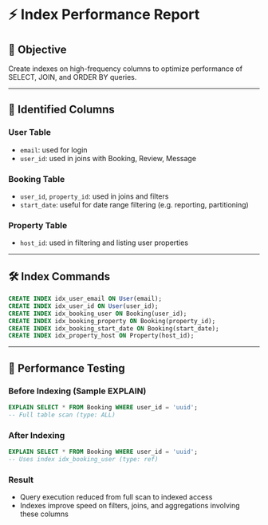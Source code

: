 # ⚡ Index Performance Report

## 🎯 Objective
Create indexes on high-frequency columns to optimize performance of SELECT, JOIN, and ORDER BY queries.

---

## 📌 Identified Columns

### User Table
- `email`: used for login
- `user_id`: used in joins with Booking, Review, Message

### Booking Table
- `user_id`, `property_id`: used in joins and filters
- `start_date`: useful for date range filtering (e.g. reporting, partitioning)

### Property Table
- `host_id`: used in filtering and listing user properties

---

## 🛠️ Index Commands
```sql
CREATE INDEX idx_user_email ON User(email);
CREATE INDEX idx_user_id ON User(user_id);
CREATE INDEX idx_booking_user ON Booking(user_id);
CREATE INDEX idx_booking_property ON Booking(property_id);
CREATE INDEX idx_booking_start_date ON Booking(start_date);
CREATE INDEX idx_property_host ON Property(host_id);
```

---

## 🧪 Performance Testing

### Before Indexing (Sample EXPLAIN)
```sql
EXPLAIN SELECT * FROM Booking WHERE user_id = 'uuid';
-- Full table scan (type: ALL)
```

### After Indexing
```sql
EXPLAIN SELECT * FROM Booking WHERE user_id = 'uuid';
-- Uses index idx_booking_user (type: ref)
```

### Result
- Query execution reduced from full scan to indexed access
- Indexes improve speed on filters, joins, and aggregations involving these columns
